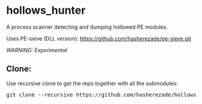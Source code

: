 # hollows_hunter
A process scanner detecting and dumping hollowed PE modules.

Uses PE-sieve (DLL version):
https://github.com/hasherezade/pe-sieve.git

_WARNING: Experimental_

Clone:
-
Use recursive clone to get the repo together with all the submodules:
<pre>
git clone --recursive https://github.com/hasherezade/hollows_hunter.git
</pre>
